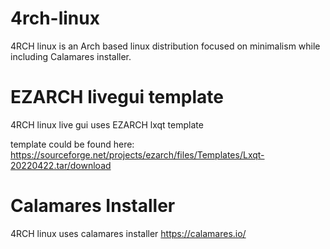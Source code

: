 # 4rch-linux
4RCH linux is an Arch based linux distribution focused on minimalism while including Calamares installer.
 	
 	
 	
 	
 	
 	
 	
# EZARCH livegui template
4RCH linux live gui uses EZARCH lxqt template

template could be found here: https://sourceforge.net/projects/ezarch/files/Templates/Lxqt-20220422.tar/download
 
# Calamares Installer
4RCH linux uses calamares installer
https://calamares.io/
